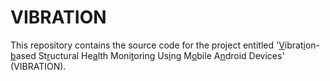 # VIBRATION
This repository contains the source code for the project entitled '<ins>V</ins>ibrat<ins>i</ins>on-<ins>b</ins>ased St<ins>r</ins>uctural He<ins>a</ins>lth Moni<ins>t</ins>oring Us<ins>i</ins>ng M<ins>o</ins>bile A<ins>n</ins>droid Devices' (VIBRATION).


